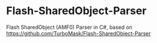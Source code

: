# Flash-SharedObject-Parser
Flash SharedObject (AMF0) Parser in C#, based on https://github.com/TurboMask/Flash-SharedObject-Parser
